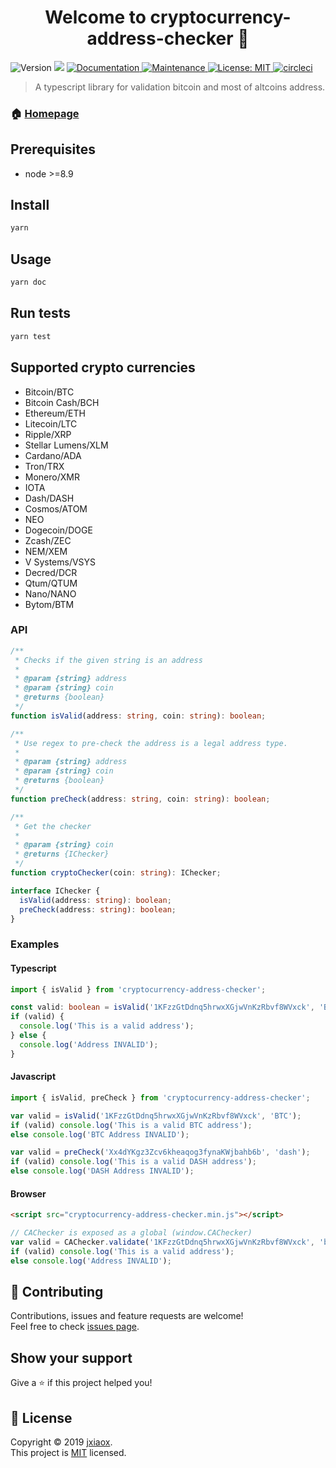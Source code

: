 <h1 align="center">Welcome to cryptocurrency-address-checker 👋</h1>
<p>
  <img alt="Version" src="https://img.shields.io/github/package-json/v/jxiaox/cryptocurrency-address-checker" />
  <img src="https://img.shields.io/badge/node-%3E%3D8.9-blue.svg" />
  <a href="https://github.com/jxiaox/cryptocurrency-address-checker#readme" target="_blank">
    <img alt="Documentation" src="https://img.shields.io/badge/documentation-yes-brightgreen.svg" />
  </a>
  <a href="https://github.com/jxiaox/cryptocurrency-address-checker/graphs/commit-activity" target="_blank">
    <img alt="Maintenance" src="https://img.shields.io/badge/Maintained%3F-yes-green.svg" />
  </a>
  <a href="https://github.com/jxiaox/cryptocurrency-address-checker/blob/master/LICENSE" target="_blank">
    <img alt="License: MIT" src="https://img.shields.io/github/license/jxiaox/cryptocurrency-address-checker" />
  </a>
  <a href="https://circleci.com/gh/jxiaox/cryptocurrency-address-checker
" target="_blank">
    <img alt="circleci" src="https://img.shields.io/circleci/build/github/jxiaox/cryptocurrency-address-checker" />
  </a>

</p>

> A typescript library for validation bitcoin and most of altcoins address.

### 🏠 [Homepage](https://github.com/jxiaox/cryptocurrency-address-checker#readme)

## Prerequisites

- node >=8.9

## Install

```sh
yarn
```

## Usage

```sh
yarn doc
```

## Run tests

```sh
yarn test
```

## Supported crypto currencies

- Bitcoin/BTC
- Bitcoin Cash/BCH
- Ethereum/ETH
- Litecoin/LTC
- Ripple/XRP
- Stellar Lumens/XLM
- Cardano/ADA
- Tron/TRX
- Monero/XMR
- IOTA
- Dash/DASH
- Cosmos/ATOM
- NEO
- Dogecoin/DOGE
- Zcash/ZEC
- NEM/XEM
- V Systems/VSYS
- Decred/DCR
- Qtum/QTUM
- Nano/NANO
- Bytom/BTM

### API

```typescript
/**
 * Checks if the given string is an address
 *
 * @param {string} address
 * @param {string} coin
 * @returns {boolean}
 */
function isValid(address: string, coin: string): boolean;

/**
 * Use regex to pre-check the address is a legal address type.
 *
 * @param {string} address
 * @param {string} coin
 * @returns {boolean}
 */
function preCheck(address: string, coin: string): boolean;

/**
 * Get the checker
 *
 * @param {string} coin
 * @returns {IChecker}
 */
function cryptoChecker(coin: string): IChecker;

interface IChecker {
  isValid(address: string): boolean;
  preCheck(address: string): boolean;
}
```

### Examples

#### Typescript

```typescript
import { isValid } from 'cryptocurrency-address-checker';

const valid: boolean = isValid('1KFzzGtDdnq5hrwxXGjwVnKzRbvf8WVxck', 'BTC');
if (valid) {
  console.log('This is a valid address');
} else {
  console.log('Address INVALID');
}
```

#### Javascript

```javascript
import { isValid, preCheck } from 'cryptocurrency-address-checker';

var valid = isValid('1KFzzGtDdnq5hrwxXGjwVnKzRbvf8WVxck', 'BTC');
if (valid) console.log('This is a valid BTC address');
else console.log('BTC Address INVALID');

var valid = preCheck('Xx4dYKgz3Zcv6kheaqog3fynaKWjbahb6b', 'dash');
if (valid) console.log('This is a valid DASH address');
else console.log('DASH Address INVALID');
```

#### Browser

```html
<script src="cryptocurrency-address-checker.min.js"></script>
```

```javascript
// CAChecker is exposed as a global (window.CAChecker)
var valid = CAChecker.validate('1KFzzGtDdnq5hrwxXGjwVnKzRbvf8WVxck', 'bitcoin');
if (valid) console.log('This is a valid address');
else console.log('Address INVALID');
```

## 🤝 Contributing

Contributions, issues and feature requests are welcome!<br />Feel free to check [issues page](https://github.com/jxiaox/cryptocurrency-address-checker/issues).

## Show your support

Give a ⭐️ if this project helped you!

## 📝 License

Copyright © 2019 [jxiaox](https://github.com/jxiaox).<br />
This project is [MIT](https://github.com/jxiaox/cryptocurrency-address-checker/blob/master/LICENSE) licensed.
